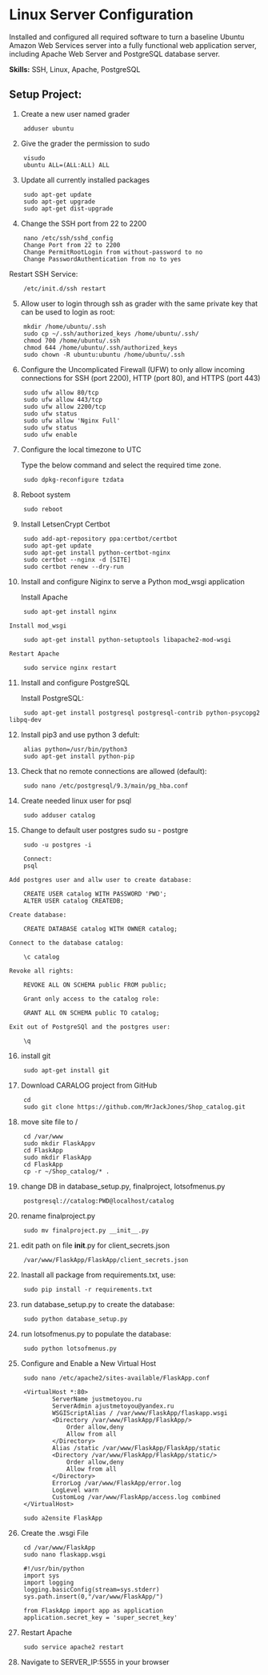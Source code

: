 <h1>Linux Server Configuration</h1>

Installed and configured all required software to turn a baseline Ubuntu Amazon Web Services server into a fully functional web application server, including Apache Web Server and PostgreSQL database server.

<b>Skills:</b> SSH, Linux, Apache, PostgreSQL

<h2>Setup Project:</h2>

1) Create a new user named grader
```
	adduser ubuntu
```
2) Give the grader the permission to sudo
```
	visudo  
	ubuntu ALL=(ALL:ALL) ALL
```
3) Update all currently installed packages
```
	sudo apt-get update
	sudo apt-get upgrade
	sudo apt-get dist-upgrade
```
4) Change the SSH port from 22 to 2200
```
	nano /etc/ssh/sshd_config
	Change Port from 22 to 2200
	Change PermitRootLogin from without-password to no
	Change PasswordAuthentication from no to yes
```	
Restart SSH Service:
```
	/etc/init.d/ssh restart
```
5) Allow user to login through ssh as grader with the same private key that can be used to login as root:
```
	mkdir /home/ubuntu/.ssh
	sudo cp ~/.ssh/authorized_keys /home/ubuntu/.ssh/
	chmod 700 /home/ubuntu/.ssh
	chmod 644 /home/ubuntu/.ssh/authorized_keys
	sudo chown -R ubuntu:ubuntu /home/ubuntu/.ssh
```

6) Configure the Uncomplicated Firewall (UFW) to only allow incoming connections for SSH (port 2200), HTTP (port 80), and HTTPS (port 443)
```
	sudo ufw allow 80/tcp
	sudo ufw allow 443/tcp
	sudo ufw allow 2200/tcp
	sudo ufw status
	sudo ufw allow 'Nginx Full'
	sudo ufw status
	sudo ufw enable
```

7) Configure the local timezone to UTC

    Type the below command and select the required time zone.
```
	sudo dpkg-reconfigure tzdata
```
8) Reboot system
```
	sudo reboot
```
9) Install LetsenCrypt Certbot
```
	sudo add-apt-repository ppa:certbot/certbot
	sudo apt-get update
	sudo apt-get install python-certbot-nginx
	sudo certbot --nginx -d [SITE]
	sudo certbot renew --dry-run
```

10) Install and configure Niginx to serve a Python mod_wsgi application

    Install Apache
```
	sudo apt-get install nginx
```
    Install mod_wsgi
```
	sudo apt-get install python-setuptools libapache2-mod-wsgi
```
    Restart Apache
```
	sudo service nginx restart
```
11) Install and configure PostgreSQL

    Install PostgreSQL:
```
	sudo apt-get install postgresql postgresql-contrib python-psycopg2 libpq-dev
```
12) Install pip3 and use python 3 defult:
```
	alias python=/usr/bin/python3
 	sudo apt-get install python-pip
 ```   

13) Check that no remote connections are allowed (default):
```
	sudo nano /etc/postgresql/9.3/main/pg_hba.conf
```

14) Create needed linux user for psql 
```    
	sudo adduser catalog
```
15) Change to default user postgres sudo su - postgre
```   
    sudo -u postgres -i
```
```
    Connect:
    psql
```
    Add postgres user and allw user to create database:
```
    CREATE USER catalog WITH PASSWORD 'PWD';
    ALTER USER catalog CREATEDB;
```
    Create database:
```    
    CREATE DATABASE catalog WITH OWNER catalog;
```
    Connect to the database catalog: 
```
    \c catalog
```
    Revoke all rights:
```
    REVOKE ALL ON SCHEMA public FROM public;

    Grant only access to the catalog role:

    GRANT ALL ON SCHEMA public TO catalog;
```
    Exit out of PostgreSQl and the postgres user:
```
    \q
```
16) install git
```
    sudo apt-get install git 
```
17) Download CARALOG project from GitHub
```
    cd
    sudo git clone https://github.com/MrJackJones/Shop_catalog.git
```
18) move site file to /
```
    cd /var/www 
    sudo mkdir FlaskAppv
    cd FlaskApp
    sudo mkdir FlaskApp
    cd FlaskApp
    cp -r ~/Shop_catalog/* .
```
19) change DB in database_setup.py, finalproject, lotsofmenus.py
```
    postgresql://catalog:PWD@localhost/catalog
```
20) rename finalproject.py 
```
    sudo mv finalproject.py __init__.py
```
21) edit path on file __init__.py for client_secrets.json
```
    /var/www/FlaskApp/FlaskApp/client_secrets.json
```
22) Inastall all package from requirements.txt, use:
```
    sudo pip install -r requirements.txt
```
23) run database_setup.py to create the database:
```
    sudo python database_setup.py
```
24) run lotsofmenus.py to populate the database:
```
    sudo python lotsofmenus.py
```
25) Configure and Enable a New Virtual Host
```   
    sudo nano /etc/apache2/sites-available/FlaskApp.conf
```
```
    <VirtualHost *:80>
            ServerName justmetoyou.ru
            ServerAdmin ajustmetoyou@yandex.ru
            WSGIScriptAlias / /var/www/FlaskApp/flaskapp.wsgi
            <Directory /var/www/FlaskApp/FlaskApp/>
                Order allow,deny
                Allow from all
            </Directory>
            Alias /static /var/www/FlaskApp/FlaskApp/static
            <Directory /var/www/FlaskApp/FlaskApp/static/>
                Order allow,deny
                Allow from all
            </Directory>
            ErrorLog /var/www/FlaskApp/error.log
            LogLevel warn
            CustomLog /var/www/FlaskApp/access.log combined
    </VirtualHost>
```
```
    sudo a2ensite FlaskApp
```
26) Create the .wsgi File
```
    cd /var/www/FlaskApp
    sudo nano flaskapp.wsgi 

    #!/usr/bin/python
    import sys
    import logging
    logging.basicConfig(stream=sys.stderr)
    sys.path.insert(0,"/var/www/FlaskApp/")

    from FlaskApp import app as application
    application.secret_key = 'super_secret_key'
```
27) Restart Apache
```
    sudo service apache2 restart
```
28) Navigate to SERVER_IP:5555 in your browser
